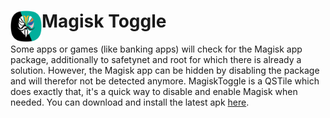 # <img align="left" loading="lazy" src="readme-res/icon.png" height="50"/> Magisk Toggle
Some apps or games (like banking apps) will check for the Magisk app package, additionally to safetynet and root for which there is already a solution. However, the Magisk app can be hidden by disabling the package and will therefor not be detected anymore. MagiskToggle is a QSTile which does exactly that, it's a quick way to disable and enable Magisk when needed. You can download and install the latest apk [here](https://github.com/Yanndroid/MagiskToggle/raw/master/app/release/app-release.apk).

